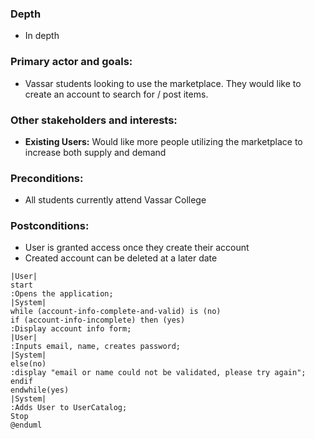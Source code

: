 ### Depth
- In depth
###  Primary actor and goals:
- Vassar students looking to use the marketplace. They would like to create an account to search for / post items.
### Other stakeholders and interests:
- **Existing Users:** Would like more people utilizing the marketplace to increase both supply and demand
### Preconditions:
- All students currently attend Vassar College
### Postconditions:
- User is granted access once they create their account
- Created account can be deleted at a later date

```plantuml
|User|
start
:Opens the application;
|System|
while (account-info-complete-and-valid) is (no)
if (account-info-incomplete) then (yes)
:Display account info form;
|User|
:Inputs email, name, creates password;
|System|
else(no)
:display "email or name could not be validated, please try again";
endif 
endwhile(yes)
|System|
:Adds User to UserCatalog;
Stop
@enduml
```